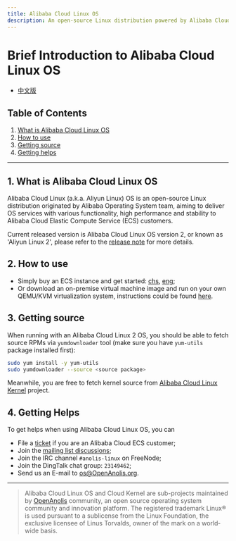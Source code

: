 ```yaml
---
title: Alibaba Cloud Linux OS
description: An open-source Linux distribution powered by Alibaba Cloud
---
```


Brief Introduction to Alibaba Cloud Linux OS
============================================

+ [中文版](zh/os.md)

Table of Contents
-----------------
1. [What is Alibaba Cloud Linux OS](#1-what-is-alibaba-cloud-linux-os)
2. [How to use](#2-how-to-use)
3. [Getting source](#3-getting-source)
4. [Getting helps](#4-getting-helps)

-------------------------

## 1. What is Alibaba Cloud Linux OS

Alibaba Cloud Linux (a.k.a. Aliyun Linux) OS is an open-source Linux distribution originated by Alibaba Operating System team, aiming to deliver OS services with various functionality, high performance and stability to Alibaba Cloud Elastic Compute Service (ECS) customers.

Current released version is Alibaba Cloud Linux OS version 2, or known as 'Aliyun Linux 2', please refer to the [release note](https://www.alibabacloud.com/help/doc-detail/111881.html) for more details.

## 2. How to use

- Simply buy an ECS instance and get started: [chs](https://ecs-buy.aliyun.com/), [eng](https://ecs-buy-intl.aliyun.com/);
- Or download an on-premise virtual machine image and run on your own QEMU/KVM virtualization system, instructions could be found [here](https://www.alibabacloud.com/help/doc-detail/155430.htm).

## 3. Getting source

When running with an Alibaba Cloud Linux 2 OS, you should be able to fetch source RPMs via `yumdownloader` tool (make sure you have `yum-utils` package installed first):

```bash
sudo yum install -y yum-utils
sudo yumdownloader --source <source package>
```

Meanwhile, you are free to fetch kernel source from [Alibaba Cloud Linux Kernel](https://github.com/alibaba/cloud-kernel) project.

## 4. Getting Helps

To get helps when using Alibaba Cloud Linux OS, you can

+ File a [ticket](https://selfservice.console.aliyun.com/ticket/createIndex) if you are an Alibaba Cloud ECS customer;
+ Join the [mailing list discussions](MAILLIST.md);
+ Join the IRC channel `#anolis-linux` on FreeNode;
+ Join the DingTalk chat group: `23149462`;
+ Send us an E-mail to [os@OpenAnolis.org](mailto:os@openanolis.org).

------------------------

> Alibaba Cloud Linux OS and Cloud Kernel are sub-projects maintained by [OpenAnolis](http://openanolis.org) community, an open source operating system community and innovation platform.
> The registered trademark Linux® is used pursuant to a sublicense from the Linux Foundation, the exclusive licensee of Linus Torvalds, owner of the mark on a world­wide basis.
